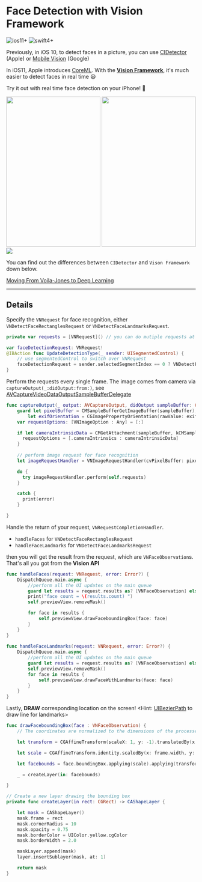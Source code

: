 # Face Detection with Vision Framework
![ios11+](https://img.shields.io/badge/ios-11%2B-blue.svg)
![swift4+](https://img.shields.io/badge/swift-4%2B-orange.svg)


Previously, in iOS 10, to detect faces in a picture, you can use [CIDetector](https://developer.apple.com/reference/coreimage/cidetector) (Apple)
or [Mobile Vision](https://developers.google.com/vision/face-detection-concepts) (Google)

In iOS11, Apple introduces [CoreML](https://developer.apple.com/documentation/coreml). With the **[Vision Framework](https://developer.apple.com/documentation/vision)**, it's much easier to detect faces in real time 😃

Try it out with real time face detection on your iPhone! 📱

<img src="https://github.com/Weijay/AppleFaceDetection/blob/master/resources/VNDetectFaceRectanglesRequest.png" width="250" height="400"/> <img src="https://github.com/Weijay/AppleFaceDetection/blob/master/resources/VNDetectFaceLandmarksRequest.png" width="250" height="400"/>  <img src="https://github.com/Weijay/AppleFaceDetection/blob/master/resources/faceRecognition.gif" />

You can find out the differences between `CIDetector` and `Vison Framework` down below.

[Moving From Voila-Jones to Deep Learning](https://machinelearning.apple.com/2017/11/16/face-detection.html)


---

## Details

Specify the `VNRequest` for face recognition, either `VNDetectFaceRectanglesRequest` or `VNDetectFaceLandmarksRequest`.

```swift
private var requests = [VNRequest]() // you can do mutiple requests at the same time

var faceDetectionRequest: VNRequest!
@IBAction func UpdateDetectionType(_ sender: UISegmentedControl) {
    // use segmentedControl to switch over VNRequest
    faceDetectionRequest = sender.selectedSegmentIndex == 0 ? VNDetectFaceRectanglesRequest(completionHandler: handleFaces) : VNDetectFaceLandmarksRequest(completionHandler: handleFaceLandmarks) 
}

```

Perform the requests every single frame. The image comes from camera via `captureOutput(_:didOutput:from:)`, see [AVCaptureVideoDataOutputSampleBufferDelegate](https://developer.apple.com/documentation/avfoundation/avcapturevideodataoutputsamplebufferdelegate/1385775-captureoutput) 

```swift
func captureOutput(_ output: AVCaptureOutput, didOutput sampleBuffer: CMSampleBuffer, from connection: AVCaptureConnection) {
    guard let pixelBuffer = CMSampleBufferGetImageBuffer(sampleBuffer),
        let exifOrientation = CGImagePropertyOrientation(rawValue: exifOrientationFromDeviceOrientation()) else { return }
    var requestOptions: [VNImageOption : Any] = [:]

    if let cameraIntrinsicData = CMGetAttachment(sampleBuffer, kCMSampleBufferAttachmentKey_CameraIntrinsicMatrix, nil) {
      requestOptions = [.cameraIntrinsics : cameraIntrinsicData]
    }
    
    // perform image request for face recognition
    let imageRequestHandler = VNImageRequestHandler(cvPixelBuffer: pixelBuffer, orientation: exifOrientation, options: requestOptions)

    do {
      try imageRequestHandler.perform(self.requests)
    }

    catch {
      print(error)
    }

}
```

Handle the return of your request, `VNRequestCompletionHandler`.  
- `handleFaces` for `VNDetectFaceRectanglesRequest`
- `handleFaceLandmarks` for `VNDetectFaceLandmarksRequest`

then you will get the result from the request, which are `VNFaceObservation`s. That's all you got from the **Vision API**

```swift
func handleFaces(request: VNRequest, error: Error?) {
    DispatchQueue.main.async {
        //perform all the UI updates on the main queue
        guard let results = request.results as? [VNFaceObservation] else { return }
        print("face count = \(results.count) ")
        self.previewView.removeMask()

        for face in results {
            self.previewView.drawFaceboundingBox(face: face)
        }
    }
}
    
func handleFaceLandmarks(request: VNRequest, error: Error?) {
    DispatchQueue.main.async {
        //perform all the UI updates on the main queue
        guard let results = request.results as? [VNFaceObservation] else { return }
        self.previewView.removeMask()
        for face in results {
            self.previewView.drawFaceWithLandmarks(face: face)
        }
    }
}
```

Lastly, **DRAW** corresponding location on the screen!
<Hint: [UIBezierPath](https://developer.apple.com/documentation/uikit/uibezierpath) to draw line for landmarks>

```swift
func drawFaceboundingBox(face : VNFaceObservation) {
    // The coordinates are normalized to the dimensions of the processed image, with the origin at the image's lower-left corner.

    let transform = CGAffineTransform(scaleX: 1, y: -1).translatedBy(x: 0, y: -frame.height)

    let scale = CGAffineTransform.identity.scaledBy(x: frame.width, y: frame.height)

    let facebounds = face.boundingBox.applying(scale).applying(transform)

    _ = createLayer(in: facebounds)

}

// Create a new layer drawing the bounding box
private func createLayer(in rect: CGRect) -> CAShapeLayer {

    let mask = CAShapeLayer()
    mask.frame = rect
    mask.cornerRadius = 10
    mask.opacity = 0.75
    mask.borderColor = UIColor.yellow.cgColor
    mask.borderWidth = 2.0

    maskLayer.append(mask)
    layer.insertSublayer(mask, at: 1)

    return mask
}

```

